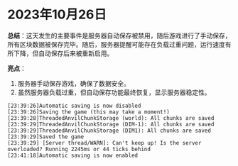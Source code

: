 # 2023年10月26日
**总结**：这天发生的主要事件是服务器自动保存被禁用，随后游戏进行了手动保存，所有区块数据被保存完毕。随后，服务器提醒可能存在负载过重问题，运行速度有所下降，但自动保存后来被重新启用。

**亮点**：
1. 服务器手动保存游戏，确保了数据安全。
2. 虽然服务器负载过重，但自动保存功能最终恢复，显示服务器稳定性。
```
[23:39:26]Automatic saving is now disabled
[23:39:26]Saving the game (this may take a moment!)
[23:39:28]ThreadedAnvilChunkStorage (world): All chunks are saved
[23:39:29]ThreadedAnvilChunkStorage (DIM-1): All chunks are saved
[23:39:29]ThreadedAnvilChunkStorage (DIM1): All chunks are saved
[23:39:29]Saved the game
[23:39:29] [Server thread/WARN]: Can't keep up! Is the server overloaded? Running 2245ms or 44 ticks behind
[23:41:18]Automatic saving is now enabled
```
